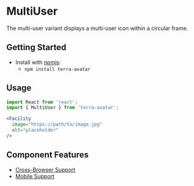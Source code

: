 # MultiUser

The multi-user variant displays a multi-user icon within a circular frame.

## Getting Started

- Install with [npmjs](https://www.npmjs.com):
  - `npm install terra-avatar`

## Usage

```jsx
import React from 'react';
import { MultiUser } from 'terra-avatar';

<Facility
  image="https://path/to/image.jpg"
  alt="placeholder"
/>
```

## Component Features

 * [Cross-Browser Support](https://github.com/cerner/terra-ui/blob/master/src/terra-dev-site/contributing/ComponentStandards.e.contributing.md#cross-browser-support)
 * [Mobile Support](https://github.com/cerner/terra-ui/blob/master/src/terra-dev-site/contributing/ComponentStandards.e.contributing.md#mobile-support)
